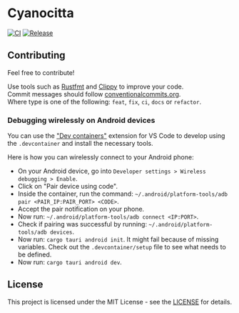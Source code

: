 # Cyanocitta

[![CI](https://github.com/jonassterud/cyanocitta/actions/workflows/ci.yml/badge.svg)](https://github.com/jonassterud/cyanocitta/actions/workflows/ci.yml)
[![Release](https://github.com/jonassterud/cyanocitta/actions/workflows/release.yml/badge.svg)](https://github.com/jonassterud/cyanocitta/actions/workflows/release.yml)

## Contributing
Feel free to contribute!

Use tools such as [Rustfmt](https://github.com/rust-lang/rustfmt) and [Clippy](https://github.com/rust-lang/rust-clippy) to improve your code.  
Commit messages should follow [conventionalcommits.org](https://www.conventionalcommits.org).  
Where type is one of the following: `feat`, `fix`, `ci`, `docs` or `refactor`.

### Debugging wirelessly on Android devices
You can use the ["Dev containers"](https://marketplace.visualstudio.com/items?itemName=ms-vscode-remote.remote-containers) extension for VS Code to develop using the `.devcontainer` and install the necessary tools.

Here is how you can wirelessly connect to your Android phone:

* On your Android device, go into `Developer settings > Wireless debugging > Enable`.
* Click on "Pair device using code".
* Inside the container, run the command: `~/.android/platform-tools/adb pair <PAIR_IP:PAIR_PORT> <CODE>`.
* Accept the pair notification on your phone.
* Now run: `~/.android/platform-tools/adb connect <IP:PORT>`.
* Check if pairing was successful by running: `~/.android/platform-tools/adb devices`.
* Now run: `cargo tauri android init`. It might fail because of missing variables. Check out the `.devcontainer/setup` file to see what needs to be defined.
* Now run: `cargo tauri android dev`.

## License
This project is licensed under the MIT License - see the [LICENSE](./LICENSE) for details.
